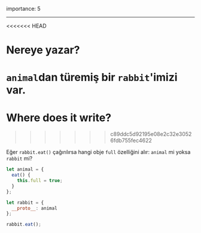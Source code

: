 importance: 5

---

<<<<<<< HEAD
# Nereye yazar?
`animal`dan türemiş bir `rabbit`'imizi var.
=======
# Where does it write?
>>>>>>> c89ddc5d92195e08e2c32e30526fdb755fec4622

Eğer `rabbit.eat()` çağırılırsa hangi obje `full` özelliğini alır: `animal` mi yoksa `rabbit` mi?

```js
let animal = {
  eat() {
    this.full = true;
  }
};

let rabbit = {
  __proto__: animal
};

rabbit.eat();
```

